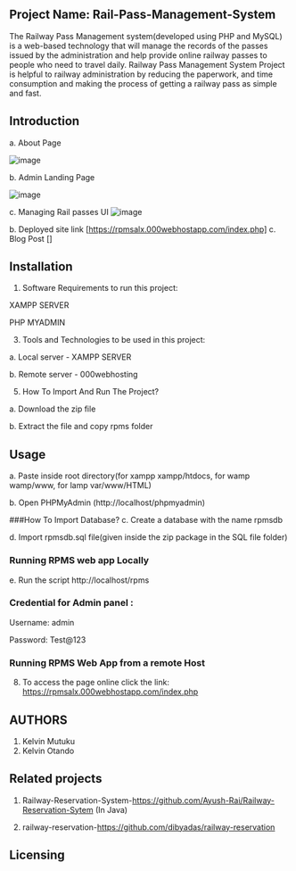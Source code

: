 ## Project Name: Rail-Pass-Management-System
The Railway Pass Management system(developed using PHP and MySQL) is a web-based technology that will manage the records of the passes issued by the administration and help provide online railway passes to people who need to travel daily. Railway Pass Management System Project is helpful to railway administration by reducing the paperwork, and time consumption and making the process of getting a railway pass as simple and fast.

## Introduction
a. About Page

![image](https://github.com/KelvinMutuku/Rail-Pass-Management-System/assets/71261868/874c8fc6-ec03-48ac-8762-2b13c76a3fd3)

b. Admin Landing Page

![image](https://github.com/KelvinMutuku/Rail-Pass-Management-System/assets/71261868/3a4ce430-3c78-4d28-9188-cad5ebc26dcb)

c. Managing Rail passes UI
![image](https://github.com/KelvinMutuku/Rail-Pass-Management-System/assets/71261868/b794c5d7-9d76-4914-a3be-adb9af2879c6)

b. Deployed site link [https://rpmsalx.000webhostapp.com/index.php]
c. Blog Post []

## Installation
1. Software Requirements to run this project:
   
XAMPP SERVER

PHP MYADMIN

3. Tools and Technologies to be used in this project:
   
a. Local server - XAMPP SERVER

b. Remote server - 000webhosting

5. How To Import And Run The Project?
   
a. Download the zip file

b. Extract the file and copy rpms folder

## Usage
a. Paste inside root directory(for xampp xampp/htdocs, for wamp wamp/www, for lamp var/www/HTML)

b. Open PHPMyAdmin (http://localhost/phpmyadmin)

###How To Import Database?
c. Create a database with the name rpmsdb

d. Import rpmsdb.sql file(given inside the zip package in the SQL file folder)

### Running RPMS web app Locally

e. Run the script http://localhost/rpms
### Credential for Admin panel :

Username: admin

Password: Test@123

### Running RPMS Web App from a remote Host
8. To access the page online click the link: https://rpmsalx.000webhostapp.com/index.php

## AUTHORS
1. Kelvin Mutuku
2. Kelvin Otando

## Related projects
1. Railway-Reservation-System-https://github.com/Ayush-Rai/Railway-Reservation-Sytem (In Java)
   
2. railway-reservation-https://github.com/dibyadas/railway-reservation

## Licensing

